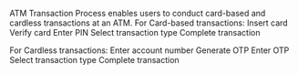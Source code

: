 ATM Transaction Process enables users to conduct card-based and cardless transactions at an ATM.
For Card-based transactions:
         Insert card
         Verify card
         Enter PIN
         Select transaction type
         Complete transaction
         
For Cardless transactions:
         Enter account number
         Generate OTP
         Enter OTP
         Select transaction type
         Complete transaction
